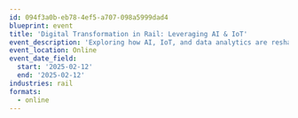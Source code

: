 ```yaml
---
id: 094f3a0b-eb78-4ef5-a707-098a5999dad4
blueprint: event
title: 'Digital Transformation in Rail: Leveraging AI & IoT'
event_description: 'Exploring how AI, IoT, and data analytics are reshaping the rail sector'
event_location: Online
event_date_field:
  start: '2025-02-12'
  end: '2025-02-12'
industries: rail
formats:
  - online
---
```

